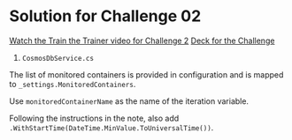 # Solution for Challenge 02

[Watch the Train the Trainer video for Challenge 2](https://aka.ms/vsaia.hack.ttt.02)
[Deck for the Challenge](Challenge%202.pptx)

1. `CosmosDbService.cs`

The list of monitored containers is provided in configuration and is mapped to `_settings.MonitoredContainers`.

Use `monitoredContainerName` as the name of the iteration variable.

Following the instructions in the note, also add `.WithStartTime(DateTime.MinValue.ToUniversalTime())`.
